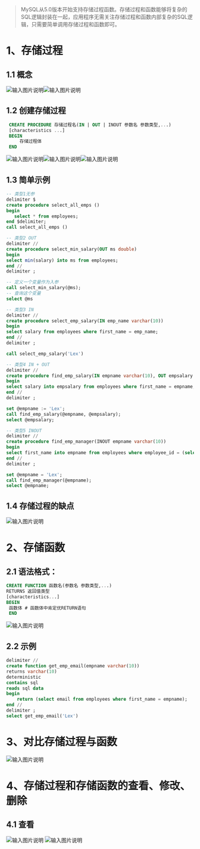 
> MySQL从5.0版本开始支持存储过程函数。存储过程和函数能够将复杂的SQL逻辑封装在一起，应用程序无需关注存储过程和函数内部复杂的SQL逻辑，只需要简单调用存储过程和函数即可。

# 1、存储过程
## 1.1 概念
![输入图片说明](/imgs/2024-04-19/weQmDAlmUJXfyFG5.png)![输入图片说明](/imgs/2024-04-19/XswHbQXmQQcXfcCv.png)
## 1.2 创建存储过程
 ```sql
  CREATE PROCEDURE 存储过程名(IN | OUT | INOUT 参数名 参数类型,...)
  [characteristics ...]
  BEGIN
	  存储过程体
  END
 ```
 ![输入图片说明](/imgs/2024-04-19/6vzZltkkysItBdII.png)![输入图片说明](/imgs/2024-04-19/wXeV65sudu5zaKLW.png)![输入图片说明](/imgs/2024-04-19/DORPBtHTlF3EvX2H.png) 
 ## 1.3 简单示例
 
 ```sql
 -- 类型1无参
delimiter $
create procedure select_all_emps ()
begin
	select * from employees;
end $delimiter;
call select_all_emps ()
 ```
 
  ```sql
 -- 类型2 OUT
delimiter //
create procedure select_min_salary(OUT ms double)
begin
select min(salary) into ms from employees;
end //
delimiter ;

-- 定义一个变量作为入参
call select_min_salary(@ms);
-- 查询这个变量
select @ms

 ```
  ```sql
 -- 类型3 IN
delimiter //
create procedure select_emp_salary(IN emp_name varchar(10))
begin
select salary from employees where first_name = emp_name;
end //
delimiter ;

call select_emp_salary('Lex')
 ```
  ```sql
 -- 类型4 IN + OUT
delimiter //
create procedure find_emp_salary(IN empname varchar(10), OUT empsalary double)
begin
 select salary into empsalary from employees where first_name = empname;
end //
delimiter ;

set @empname := 'Lex';
call find_emp_salary(@empname, @empsalary);
select @empsalary;
 ```
  ```sql
 -- 类型5 INOUT
delimiter //
create procedure find_emp_manager(INOUT empname varchar(10))
begin
select first_name into empname from employees where employee_id = (select manager_id from employees where first_name = empname);
end //
delimiter ;

set @empname = 'Lex';
call find_emp_manager(@empname);
select @empname;
 ```
 
## 1.4 存储过程的缺点
![输入图片说明](/imgs/2024-04-19/AUeJLNyvtBkb4QZc.png)

# 2、存储函数
## 2.1 语法格式：
```sql
CREATE FUNCTION 函数名(参数名 参数类型,...)
RETURNS 返回值类型
[characteristics...]
BEGIN
 函数体 # 函数体中肯定优RETURN语句
 END
``` 
![输入图片说明](/imgs/2024-04-19/7nxNT3tquomlM9tI.png)


## 2.2 示例

```sql
delimiter //
create function get_emp_email(empname varchar(10))
returns varchar(10)
deterministic
contains sql
reads sql data
begin
	return (select email from employees where first_name = empname);
end //
delimiter ;
select get_emp_email('Lex')
```

# 3、对比存储过程与函数
![输入图片说明](/imgs/2024-04-20/illShDjj1VGsoQIA.png)
# 4、存储过程和存储函数的查看、修改、删除
## 4.1 查看
![输入图片说明](/imgs/2024-04-20/Tmr6eqd35K2w9xxE.png)
![输入图片说明](/imgs/2024-04-20/ZldUXrwky9X9MCAt.png)
<!--stackedit_data:
eyJoaXN0b3J5IjpbLTU3ODMxNjY4OCwxMTQxNzYyMDQzLDE2Nz
AxNTg4NTYsMTY0NDQ4MDQ4NywxMjc4MDUyLC0xNTQ4Mjg4MzUs
LTE4ODQ0NjI3OTMsNDMyOTE5MDY3XX0=
-->